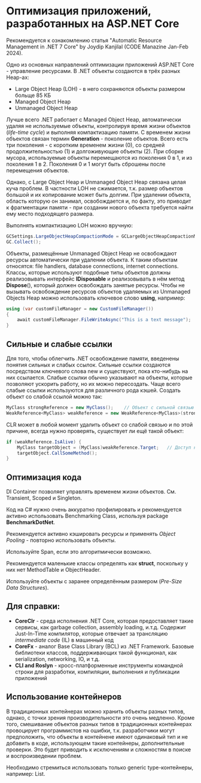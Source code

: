 # Оптимизация приложений, разработанных на ASP.NET Core

Рекомендуется к ознакомлению статья "Automatic Resource Management in .NET 7 Core" by Joydip Kanjilal (CODE Manazine Jan-Feb 2024).

Одно из основных направлений оптимизации приложений ASP.NET Core - управление ресурсами. В .NET объекты создаются в трёх разных Heap-ах:

- Large Object Heap (LOH) - в него сохраняются объекты размером больще 85 КБ
- Managed Object Heap
- Unmanaged Object Heap

Лучше всего .NET работает с Managed Object Heap, автоматически удаляя не используемые объекты, контролируя время жизни объектов (_life-time cycle_) и выполняя компактизацию памяти. С временем жизни объектов связан термин **Generation** - поколение объектов. Всего есть три поколения - с коротким временем жизни (0), со средней продолжительностью (1) и долгоживующие объекты (2). При сборке мусора, используемые объекты перемещаются из поколения 0 в 1, и из поколения 1 в 2. Поколения 0 и 1 могут быть сброшены после перемещения объектов.

Однако, с Large Object Heap и Unmanaged Object Heap связана целая куча проблем. В частности LOH не сжимается, т.к. размер объектов большой и их копирование может быть долгим. При удалении объекта, область которую он занимал, освобождается и, по факту, это приводит к фрагментации памяти - при создании нового объекта требуется найти ему место подходящего размера.

Выполнять компактизацию LOH можно вручную:

```csharp
GCSettings.LargeObjectHeapCompactionMode = GCLargeObjectHeapCompactionMode.CompactOnce;
GC.Collect();
```

Объекты, размещённые Unmanaged Object Heap не освобождают ресурсы автоматически при удалении объекта. К таким объектам относятся: file handlers, database connections, internet connections. Классы, которые используют подобные типы объектов должны реализовывать интерфейс **IDisposable** и реализовывать в нём метод **Dispose**(), который должен освобождать занятые ресурсы. Чтобы не вызывать освобождение ресурсов объектов удаляемых из Unmanaged Objects Heap можно использовать ключевое слово **using**, например:

```csharp
using (var customFileManager = new CustomFileManager())
{
    await customFileManager.FileWriteAsync("This is a text message");
}
```

## Сильные и слабые ссылки

Для того, чтобы облегчить .NET освобождение памяти, введенены понятия сильных и слабых ссылок. Сильные ссылки создаются посредством ключевого слова new и существуют, пока кто-нибудь на них ссылается. Слабые ссылки обычно указывают на объекты, которые позволяют ускорить работу, но их можно пересоздать. Чаще всего слабые ссылки используются для различного рода кэшей. Создать объект со слабой ссылой можно так:

```csharp
MyClass strongReference = new MyClass();    // Объект с сильной связью
WeakReference<MyClass> weakReference = new WeakReference<MyClass>(strongReference); // Объект со слабой связью
```

CLR может в любой момент удалить объект со слабой связью и по этой причине, всегда нужно проверять, существует ли ещё такой объект:

```csharp
if (weakReference.IsAlive) {
    MyClass targetObject = (MyClass)weakReference.Target;   // Доступ к объекту, если он ещё жив
    targetObject.CallSomeMethod();
}
```

## Оптимизация кода

DI Container позволяет управлять временем жизни объектов. См. Transient, Scoped и Singleton.

Код на C# нужно очень аккуратно профилировать и рекомендуется активно использовать Benchmarking Class, используя package **BenchmarkDotNet**.

Рекомендуется активно кэшировать ресурсы и применять _Object Pooling_ - повторно использовать объекты.

Используйте Span<T>, если это алгоритмически возможно.

Рекомендуется маленькие классы определять как **struct**, поскольку у них нет MethodTable и ObjectHeader.


Используйте объекты с заранее определённым размером (_Pre-Size Data Structures_).

## Для справки:

- **CoreClr** - среда исполнения .NET Core, которая предоставляет такие сервисы, как garbage collection, assembly loading, и.т.д. Содержит Just-In-Time компилятор, которые отвечает за трансляцию _intermediate code_ (IL) в машинный код
- **CoreFx** - аналог Base Class Library (BCL) из .NET Framework. Базовые библиотеки классов, поддерживающих такой функционал, как serialization, networking, IO, и т.д.
- **CLI and Roslyn** - кросс-платформенные инструменты командной строки для разработки, компиляции, выполнения и публикации приложений

## Использование контейнеров

В традиционных контейнерах можно хранить объекты разных типов, однако, с точки зрения производительности это очень медленно. Кроме того, смешивание объектов разных типов в традиционных контейнерах провоцирует программистов на ошибки, т.к. разработчики могут предположить, что объекты в контейнене имеют одинаковый тип и не добавить в коде, использующем такие контейнеры, дополнительные проверки. Это будет приводить к исключениям и сложностям в поиске и воспроизведении проблем.

Необходимо стремиться использовать только generic type-контейнеры, например: List<T>.
